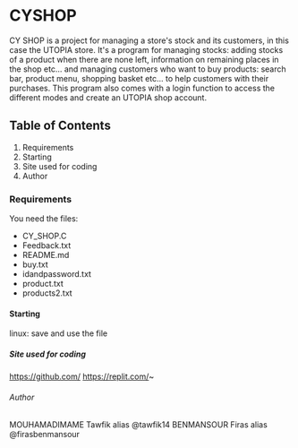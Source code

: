 # CYSHOP
CY SHOP is a project for managing a store's stock and its customers, in this case the UTOPIA store.
It's a program for managing stocks: adding stocks of a product when there are none left, information on remaining places in the shop etc... and managing customers who want to buy products: search bar, product menu, shopping basket etc... to help customers with their purchases. 
This program also comes with a login function to access the different modes and create an UTOPIA shop account.  
## Table of Contents
1. Requirements
2. Starting
3. Site used for coding
4. Author

### Requirements
You need the files:
- CY_SHOP.C
- Feedback.txt
- README.md
- buy.txt
- idandpassword.txt
- product.txt
- products2.txt


#### Starting
linux: 
save and use the file

##### Site used for coding

https://github.com/
https://replit.com/~

###### Author
MOUHAMADIMAME Tawfik alias @tawfik14
BENMANSOUR Firas alias @firasbenmansour

